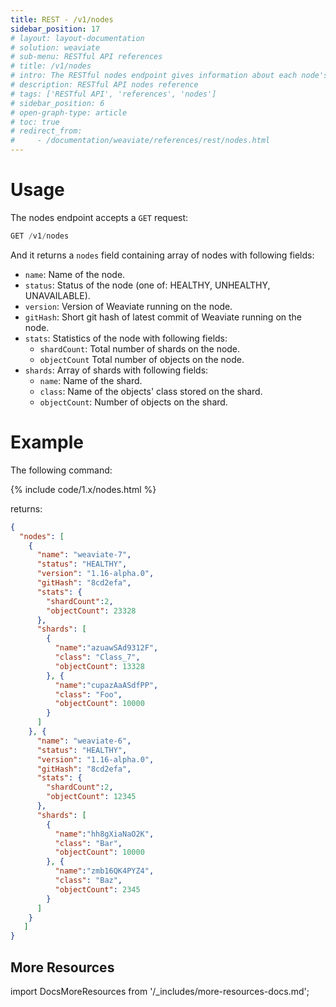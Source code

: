 ```yaml
---
title: REST - /v1/nodes
sidebar_position: 17
# layout: layout-documentation
# solution: weaviate
# sub-menu: RESTful API references
# title: /v1/nodes
# intro: The RESTful nodes endpoint gives information about each node's status in a Weaviate cluster. It can be used to learn about Weaviate instances running in the cluster, their versions and basic statistics.
# description: RESTful API nodes reference
# tags: ['RESTful API', 'references', 'nodes']
# sidebar_position: 6
# open-graph-type: article
# toc: true
# redirect_from:
#     - /documentation/weaviate/references/rest/nodes.html
---
```


# Usage

The nodes endpoint accepts a `GET` request:

```js
GET /v1/nodes
```

And it returns a `nodes` field containing array of nodes with following fields:
- `name`: Name of the node.
- `status`: Status of the node (one of: HEALTHY, UNHEALTHY, UNAVAILABLE).
- `version`: Version of Weaviate running on the node.
- `gitHash`: Short git hash of latest commit of Weaviate running on the node.
- `stats`: Statistics of the node with following fields:
    - `shardCount`: Total number of shards on the node.
    - `objectCount` Total number of objects on the node.
- `shards`: Array of shards with following fields:
    - `name`: Name of the shard.
    - `class`: Name of the objects' class stored on the shard.
    - `objectCount`: Number of objects on the shard.
  
# Example
The following command:

{% include code/1.x/nodes.html %}

returns:

```json
{
  "nodes": [
    {
      "name": "weaviate-7",
      "status": "HEALTHY",
      "version": "1.16-alpha.0",
      "gitHash": "8cd2efa",
      "stats": {
        "shardCount":2,
        "objectCount": 23328
      },
      "shards": [
        {
          "name":"azuawSAd9312F",
          "class": "Class_7",
          "objectCount": 13328
        }, {
          "name":"cupazAaASdfPP",
          "class": "Foo",
          "objectCount": 10000
        }
      ]
    }, {
      "name": "weaviate-6",
      "status": "HEALTHY",
      "version": "1.16-alpha.0",
      "gitHash": "8cd2efa",
      "stats": {
        "shardCount":2,
        "objectCount": 12345
      },
      "shards": [
        {
          "name":"hh8gXiaNaO2K",
          "class": "Bar",
          "objectCount": 10000
        }, {
          "name":"zmb16QK4PYZ4",
          "class": "Baz",
          "objectCount": 2345
        }
      ]
    }
   ]
}
```

## More Resources

import DocsMoreResources from '/_includes/more-resources-docs.md';

<DocsMoreResources />
